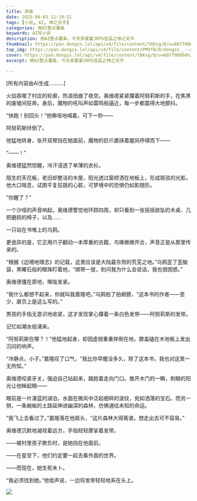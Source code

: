 ```yaml
---
title: 序章
date: 2025-06-03 11:19:51
tags: [小说, AI, 神之天平]
categories: 用AI整点薯条
keywords: AI写小说
description: 用AI整点薯条，今天来霍霍JRPG佳品之神之天平
thumbnail: https://pan.dongzx.lol/api/v4/file/content/lKKsg/0/u=607798664%2C716736394&fm=253&fmt=auto&app=120&f=JPEG.webp?sign=N8s-rY77-TSHNBU-qFqF_o2R5f6HfpaV64EwyEGrM80%3D%3A0
top_img: https://pan.dongzx.lol/api/v4/file/content/PMVf0/0/dongzx__--ar_10843_--profile_9jtut2c_--v_7_f531d197-a0f7-43f6-bd74-735ad8540016_0.png?sign=ANyhQlN_spof7W8z49_6y8QbdARMB1k7g-MiGT-Theo%3D%3A0
cover: https://pan.dongzx.lol/api/v4/file/content/lKKsg/0/u=607798664%2C716736394&fm=253&fmt=auto&app=120&f=JPEG.webp?sign=N8s-rY77-TSHNBU-qFqF_o2R5f6HfpaV64EwyEGrM80%3D%3A0
excerpt: 用AI整点薯条，今天来霍霍JRPG佳品之神之天平

---
```

[所有内容由AI生成..........]

火焰吞噬了村庄的轮廓，热浪扭曲了夜空。奥维德紧紧攥着阿努莉斯的手，在焦黑的废墟间狂奔。身后，魔物的吼叫声如雷鸣般逼近，每一步都震得大地颤抖。

“快跑！别回头！”他嘶哑地喊着，可下一秒——

阿努莉斯绊倒了。

他猛地转身，张开双臂挡在她面前，魔物的巨爪裹挟着腥风呼啸而下——

“——！”

奥维德猛然惊醒，冷汗浸透了单薄的衣衫。

陌生的天花板，老旧却整洁的木屋，阳光透过窗棂洒在地板上，形成斑驳的光影。他大口喘息，试图平复狂跳的心脏，可梦境中的恐惧仍如影随形。

“你醒了？”

一个沙哑的声音响起。奥维德警觉地环顾四周，却只看到一张摇摇欲坠的木桌、几把磨损的椅子，以及……

一只站在书堆上的乌鸦。

更诡异的是，它正用爪子翻动一本厚重的古籍，鸟喙微微开合，声音正是从那里传来的。

“根据《边境地理志》的记载，这里应该是大陆最东侧的荒芜之地。”乌鸦歪了歪脑袋，黑曜石般的眼珠盯着他，“顺带一提，别问我为什么会说话，我也很困惑。”

奥维德僵在原地，喉咙发紧。

“我什么都想不起来，你就叫我嘉隆吧。”乌鸦拍了拍翅膀，“这本书的作者——至少，扉页上是这么写的。”

男孩的手指无意识地收紧，这才发现掌心攥着一条白色发带——阿努莉斯的发带。

记忆如潮水般涌来。

“阿努莉斯在哪？！”他猛地起身，却因虚弱重重摔倒在地，膝盖磕在木地板上发出沉闷的响声。

“冷静点，小子。”嘉隆叹了口气，“我比你早醒没多久，除了这本书，我也对这里一无所知。”

奥维德咬紧牙关，强迫自己站起来，踉跄着走向门口。推开木门的一瞬，刺眼的阳光让他眯起眼——

眼前是一片湛蓝的湖泊，水面在微风中泛起细碎的波纹，宛如洒落的宝石。而另一侧，一条蜿蜒的土路延伸进幽深的森林，仿佛通往未知的命运。

“我飞上去看过了。”嘉隆落在他肩头，“这片森林大得离谱，想走出去可不容易。”

奥维德沉默地凝视着远方，手指轻轻摩挲着发带。

——被村里孩子欺负时，是她挡在他面前。

——在星空下，他们约定要一起去看外面的世界。

——而现在，她生死未卜。

“我必须找到她。”他低声说，一边将发带轻轻地系在头上。

<img src="https://pan.dongzx.lol/api/v4/file/content/GX5HJ/0/dongzx__--ar_34_--profile_9jtut2c_--oref_httpss.mj.runEex7pno_1ed058c7-0800-449e-9602-f91ab7852a5f_3.png?sign=QYuDfE7VCUSrtEyUm1zxTilaz3TPOCEwW8nH-Fg870o%3D%3A0" />
